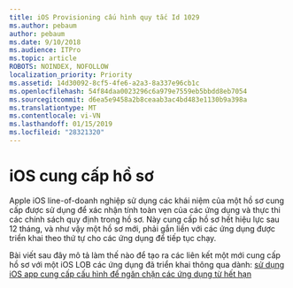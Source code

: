 ```yaml
---
title: iOS Provisioning cấu hình quy tắc Id 1029
ms.author: pebaum
author: pebaum
ms.date: 9/10/2018
ms.audience: ITPro
ms.topic: article
ROBOTS: NOINDEX, NOFOLLOW
localization_priority: Priority
ms.assetid: 14d30092-8cf5-4fe6-a2a3-8a337e96cb1c
ms.openlocfilehash: 54f84daa0023296c6a979e7559eb5bbdd8eb7054
ms.sourcegitcommit: d6ea5e9458a2b8ceaab3ac4bd483e1130b9a398a
ms.translationtype: MT
ms.contentlocale: vi-VN
ms.lasthandoff: 01/15/2019
ms.locfileid: "28321320"
---
```

# <a name="ios-provisioning-profiles"></a>iOS cung cấp hồ sơ

Apple iOS line-of-doanh nghiệp sử dụng các khái niệm của một hồ sơ cung cấp được sử dụng để xác nhận tính toàn vẹn của các ứng dụng và thực thi các chính sách quy định trong hồ sơ. Này cung cấp hồ sơ hết hiệu lực sau 12 tháng, và như vậy một hồ sơ mới, phải gắn liền với các ứng dụng được triển khai theo thứ tự cho các ứng dụng để tiếp tục chạy.
  
Bài viết sau đây mô tả làm thế nào để tạo ra các liên kết một mới cung cấp hồ sơ với một iOS LOB các ứng dụng đã triển khai thông qua dành: [sử dụng iOS app cung cấp cấu hình để ngăn chặn các ứng dụng từ hết hạn](https://docs.microsoft.com/intune/app-provisioning-profile-ios)
  

